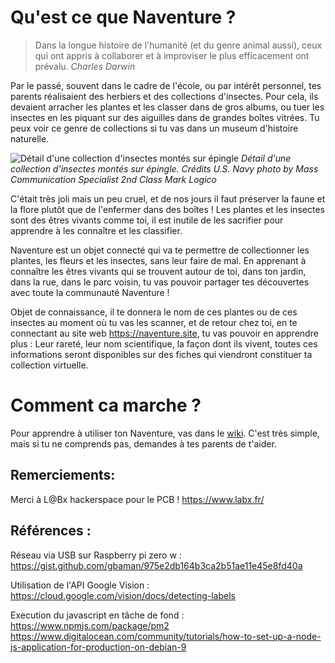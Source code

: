 # Qu'est ce que Naventure ?

> Dans la longue histoire de l'humanité (et du genre animal aussi), ceux qui ont appris à collaborer et à improviser le plus efficacement ont prévalu.
> *Charles Darwin*

Par le passé, souvent dans le cadre de l'école, ou par intérêt personnel, tes parents réalisaient des herbiers et des collections d'insectes.
Pour cela, ils devaient arracher les plantes et les classer dans de gros albums, ou tuer les insectes en les piquant sur des aiguilles dans de grandes boîtes vitrées.
Tu peux voir ce genre de collections si tu vas dans un museum d'histoire naturelle.

![Détail d'une collection d'insectes montés sur épingle](https://upload.wikimedia.org/wikipedia/commons/thumb/0/02/US_Navy_100506-N-7498L-152_Sailors_assigned_to_the_entomology_division_of_Navy_Environmental_and_Preventive_Medicine_%28NEPMU%29_6_at_Joint_Base_Pearl_Harbor-Hickam_collect_various_insects_for_study.jpg/2560px-thumbnail.jpg)
*Détail d'une collection d'insectes montés sur épingle. Crédits U.S. Navy photo by Mass Communication Specialist 2nd Class Mark Logico*

C'était très joli mais un peu cruel, et de nos jours il faut préserver la faune et la flore plutôt que de l'enfermer dans des boîtes ! Les plantes et les insectes sont des êtres vivants comme toi, il est inutile de les sacrifier pour apprendre à les connaître et les classifier.

Naventure est un objet connecté qui va te permettre de collectionner les plantes, les fleurs et les insectes, sans leur faire de mal.
En apprenant à connaître les êtres vivants qui se trouvent autour de toi, dans ton jardin, dans la rue, dans le parc voisin, tu vas pouvoir partager tes découvertes avec toute la communauté Naventure !

Objet de connaissance, il te donnera le nom de ces plantes ou de ces insectes au moment où tu vas les scanner, et de retour chez toi, en te connectant au site web https://naventure.site, tu vas pouvoir en apprendre plus :
Leur rareté, leur nom scientifique, la façon dont ils vivent, toutes ces informations seront disponibles sur des fiches qui viendront constituer ta collection virtuelle.

# Comment ca marche ?

Pour apprendre à utiliser ton Naventure, vas dans le [wiki](https://github.com/eartsupbdx/naventure/wiki/1---Mise-en-route).
C'est très simple, mais si tu ne comprends pas, demandes à tes parents de t'aider.

## Remerciements:
Merci à L@Bx hackerspace pour le PCB !
https://www.labx.fr/

## Références :
Réseau via USB sur Raspberry pi zero w :
https://gist.github.com/gbaman/975e2db164b3ca2b51ae11e45e8fd40a

Utilisation de l'API Google Vision :
https://cloud.google.com/vision/docs/detecting-labels

Execution du javascript en tâche de fond :
https://www.npmjs.com/package/pm2
https://www.digitalocean.com/community/tutorials/how-to-set-up-a-node-js-application-for-production-on-debian-9
